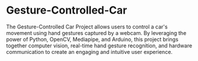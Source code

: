 # Gesture-Controlled-Car
The Gesture-Controlled Car Project allows users to control a car's movement using hand gestures captured by a webcam. By leveraging the power of Python, OpenCV, Mediapipe, and Arduino, this project brings together computer vision, real-time hand gesture recognition, and hardware communication to create an engaging and intuitive user experience.
